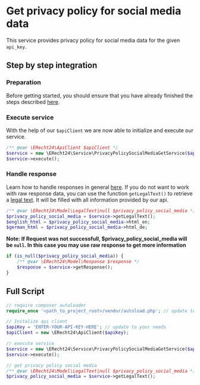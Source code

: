 # Get privacy policy for social media data
This service provides privacy policy for social media data for the given `api_key`.

## Step by step integration
### Preparation
Before getting started, you should ensure that you have already finished the steps described [here](../preparation.md).

### Execute service
With the help of our `$apiClient` we are now able to initialize and execute our service.
```php
/** @var \ERecht24\ApiClient $apiClient */
$service = new \ERecht24\Service\PrivacyPolicySocialMediaGetService($apiClient);
$service->execute();
```

### Handle response
Learn how to handle responses in general [here](../handle_api_responses.md).
If you do not want to work with raw response data, you can use the function `getLegalText()` to retrieve a [legal text](../../src/Model/LegalText.php).
It will be filled with all information provided by our api. 

```php
/** @var \ERecht24\Model\LegalText|null $privacy_policy_social_media */
$privacy_policy_social_media = $service->getLegalText();
$english_html = $privacy_policy_social_media->html_en;
$german_html = $privacy_policy_social_media->html_de;
```
**Note: If Request was not successfull, $privacy_policy_social_media will be `null`. In this case you may use raw response to get more information**
```php
if (is_null($privacy_policy_social_media)) {
    /** @var \ERecht24\Model\Response $response */
    $response = $service->getResponse();
}
```

## Full Script

```php
// require composer autoloader
require_once '<path_to_project_root>/vendor/autoload.php'; // update to your needs

// Initalize api client
$apiKey = 'ENTER-YOUR-API-KEY-HERE'; // update to your needs
$apiClient = new \ERecht24\ApiClient($apiKey);

// execute service
$service = new \ERecht24\Service\PrivacyPolicySocialMediaGetService($apiClient);
$service->execute();

// get privacy policy social media
/** @var \ERecht24\Model\LegalText|null $privacy_policy_social_media */
$privacy_policy_social_media = $service->getLegalText();
```